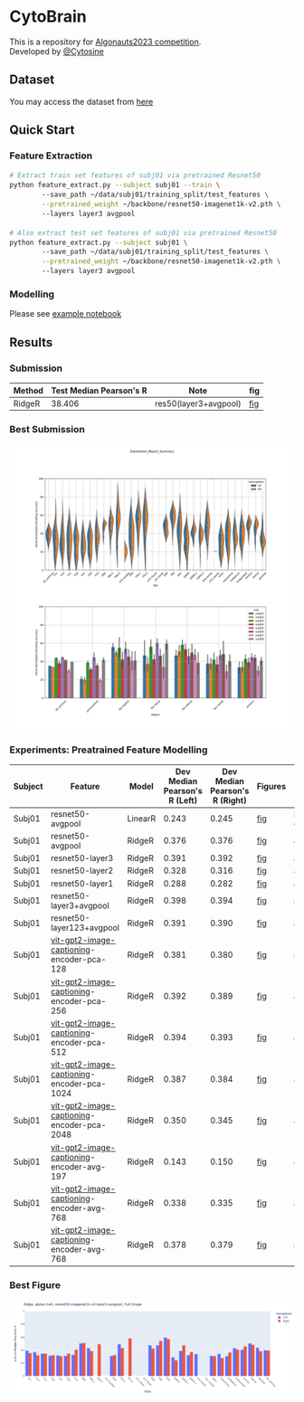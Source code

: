 # CytoBrain

This is a repository for [Algonauts2023 competition](http://algonauts.csail.mit.edu).  
Developed by [@Cytosine](https://github.com/Catosine)

## Dataset
You may access the dataset from [here](https://naturalscenesdataset.org)

## Quick Start
### Feature Extraction
```Bash
# Extract train set features of subj01 via pretrained Resnet50
python feature_extract.py --subject subj01 --train \ 
        --save_path ~/data/subj01/training_split/test_features \
        --pretrained_weight ~/backbone/resnet50-imagenet1k-v2.pth \ 
        --layers layer3 avgpool

# Also extract test set features of subj01 via pretrained Resnet50
python feature_extract.py --subject subj01 \ 
        --save_path ~/data/subj01/training_split/test_features \
        --pretrained_weight ~/backbone/resnet50-imagenet1k-v2.pth \ 
        --layers layer3 avgpool
```
### Modelling
Please see [example notebook](example.ipynb)

## Results
### Submission
| Method | Test Median Pearson's R | Note                  | fig |  
| ------ | ----------------------- | --------------------- | --- | 
| RidgeR | 38.406                  | res50(layer3+avgpool) | [fig](./submission.nosync/ridge_resnet50_layer3%2Bavgpool/output_file/Submission_Report_Summary.svg) |  

### Best Submission
![fig](./img/Submission_Report_Summary.svg)

### Experiments: Preatrained Feature Modelling
| Subject | Feature          | Model   | Dev Median Pearson's R (Left) | Dev Median Pearson's R (Right) | Figures                                           | Note     |  
| ------  | ---------------- | ------- | ----------------------------- | ------------------------------ | ------------------------------------------------- | -------- |  
| Subj01  | resnet50-avgpool | LinearR | 0.243                         | 0.245                          | [fig](./img/resnet/linear_regression_baseline/histogram_pearson_20230308144134.png) | baseline/random crop 256 |
| Subj01  | resnet50-avgpool | RidgeR  | 0.376                         | 0.376                          | [fig](./img/resnet/ridge_resnet50_full_img_alpha_2e4/histogram_pearson_20230309171821.png) | alpha=2e4 |
| Subj01  | resnet50-layer3  | RidgeR  | 0.391                         | 0.392                          | [fig](./img/resnet/ridge_resnet50_layer3_full_img_alpha_1e3/histogram_pearson_20230314103838.png) | alpha=1e3/avgpool |
| Subj01  | resnet50-layer2  | RidgeR  | 0.328                         | 0.316                          | [fig](./img/resnet/ridge_resnet50_layer2_full_img_alpha_1e2/histogram_pearson_20230314105409.png) | alpha=1e2/avgpool |
| Subj01  | resnet50-layer1  | RidgeR  | 0.288                         | 0.282                          | [fig](./img/resnet/ridge_resnet50_layer1_full_img_alpha_1e1/histogram_pearson_20230314110252.png) | alpha=1e1/avgpool |
| Subj01  | resnet50-layer3+avgpool | RidgeR  | 0.398                         | 0.394                          | [fig](./img/resnet/ridge_resnet50_layer3%2Bavgpool_full_img_alpha_1e4/histogram_pearson_20230314144609.png) | alpha=1e4 |
| Subj01  | resnet50-layer123+avgpool | RidgeR  | 0.391                         | 0.390                          | [fig](./img/resnet/ridge_resnet50_layer1234_img_alpha_1e3/histogram_pearson_20230314152330.png) | alpha=1e3 |
| Subj01  | [vit-gpt2-image-captioning](https://huggingface.co/nlpconnect/vit-gpt2-image-captioning)-encoder-pca-128 | RidgeR  | 0.381                         | 0.380                          | [fig](./img/ridge_vit-gpt2-image-captioning_encoder_128_alpha_1/histogram_pearson_20230403175416.png) | alpha=1 |
| Subj01  | [vit-gpt2-image-captioning](https://huggingface.co/nlpconnect/vit-gpt2-image-captioning)-encoder-pca-256 | RidgeR  | 0.392                         | 0.389                          | [fig](./img/ridge_vit-gpt2-image-captioning_encoder_256_alpha_1/histogram_pearson_20230403182146.png) | alpha=1 |
| Subj01  | [vit-gpt2-image-captioning](https://huggingface.co/nlpconnect/vit-gpt2-image-captioning)-encoder-pca-512 | RidgeR  | 0.394                         | 0.393                          | [fig](./img/ridge_vit-gpt2-image-captioning_encoder_512_alpha_1/histogram_pearson_20230403181928.png) | alpha=1 |
| Subj01  | [vit-gpt2-image-captioning](https://huggingface.co/nlpconnect/vit-gpt2-image-captioning)-encoder-pca-1024 | RidgeR  | 0.387                         | 0.384                          | [fig](./img/ridge_vit-gpt2-image-captioning_encoder_1024_alpha_1/histogram_pearson_20230403181126.png) | alpha=1 |
| Subj01  | [vit-gpt2-image-captioning](https://huggingface.co/nlpconnect/vit-gpt2-image-captioning)-encoder-pca-2048 | RidgeR  | 0.350                         | 0.345                          | [fig](./img/ridge_vit-gpt2-image-captioning_encoder_alpha_1e4/histogram_pearson_20230403153120.png) | alpha=1e4 |
| Subj01  | [vit-gpt2-image-captioning](https://huggingface.co/nlpconnect/vit-gpt2-image-captioning)-encoder-avg-197 | RidgeR  | 0.143                         | 0.150                          | [fig](./img/ridge_vit-gpt2-image-captioning_encoder_197_alpha_1/histogram_pearson_20230404153025.png) | alpha=1 |
| Subj01  | [vit-gpt2-image-captioning](https://huggingface.co/nlpconnect/vit-gpt2-image-captioning)-encoder-avg-768 | RidgeR  | 0.338                         | 0.335                          | [fig](./img/ridge_vit-gpt2-image-captioning_encoder_768_alpha_1/histogram_pearson_20230404152848.png) | alpha=1 |
| Subj01  | [vit-gpt2-image-captioning](https://huggingface.co/nlpconnect/vit-gpt2-image-captioning)-encoder-avg-768 | RidgeR  | 0.378                         | 0.379                          | [fig](./img/ridge_vit-gpt2-image-captioning_encoder_768_alpha_1e4/histogram_pearson_20230404154228.png) | alpha=1e4 |

### Best Figure
![fig](./img/ridge_resnet50_layer3%2Bavgpool_full_img_alpha_1e4/histogram_pearson_20230314144609.png)
